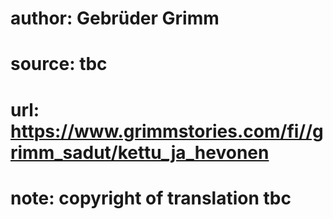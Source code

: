 # author: Gebrüder Grimm
# source: tbc
# url: https://www.grimmstories.com/fi//grimm_sadut/kettu_ja_hevonen
# note: copyright of translation tbc


